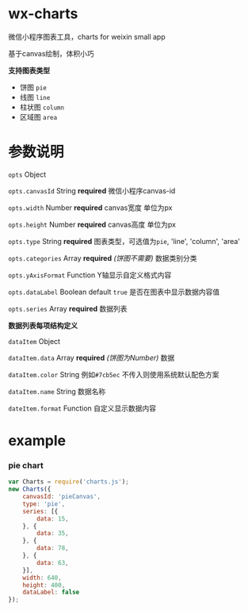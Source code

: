 # wx-charts
微信小程序图表工具，charts for weixin small app

基于canvas绘制，体积小巧

**支持图表类型**
- 饼图 `pie`
- 线图 `line`
- 柱状图 `column`
- 区域图 `area`

# 参数说明
`opts` Object

`opts.canvasId` String **required** 微信小程序canvas-id

`opts.width` Number **required** canvas宽度 单位为px

`opts.height` Number **required** canvas高度 单位为px

`opts.type` String **required** 图表类型，可选值为`pie`, 'line', 'column', 'area'

`opts.categories` Array **required** *(饼图不需要)* 数据类别分类

`opts.yAxisFormat` Function Y轴显示自定义格式内容

`opts.dataLabel` Boolean default `true` 是否在图表中显示数据内容值

`opts.series` Array **required** 数据列表

**数据列表每项结构定义**

`dataItem` Object

`dataItem.data` Array **required** *(饼图为Number)* 数据

`dataItem.color` String 例如`#7cb5ec` 不传入则使用系统默认配色方案

`dataItem.name` String 数据名称

`dateItem.format` Function 自定义显示数据内容

# example

### pie chart
```javascript
var Charts = require('charts.js');
new Charts({
    canvasId: 'pieCanvas',
    type: 'pie',
    series: [{
        data: 15,
    }, {
        data: 35,
    }, {
        data: 78,
    }, {
        data: 63,
    }],
    width: 640,
    height: 400,
    dataLabel: false
});
```
